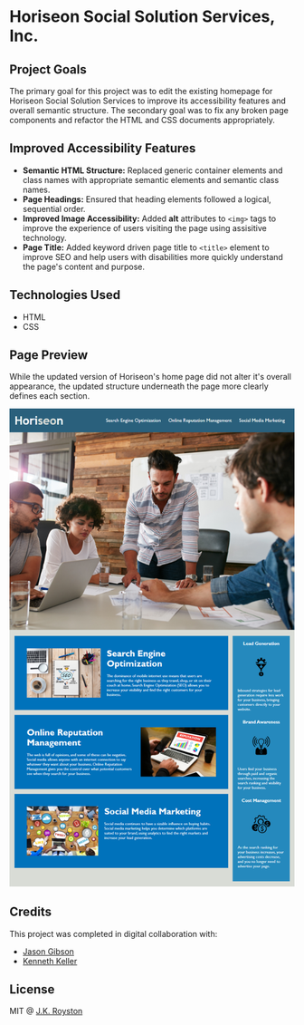 # Horiseon Social Solution Services, Inc.

## Project Goals

The primary goal for this project was to edit the existing homepage for Horiseon Social Solution Services to improve its accessibility features and overall semantic structure. The secondary goal was to fix any broken page components and refactor the HTML and CSS documents appropriately.

## Improved Accessibility Features

* **Semantic HTML Structure:** Replaced generic container elements and class names with appropriate semantic elements and semantic class names.
* **Page Headings:** Ensured that heading elements followed a logical, sequential order.
* **Improved Image Accessibility:** Added **alt** attributes to `<img>` tags to improve the experience of users visiting the page using assisitive technology.
* **Page Title:** Added keyword driven page title to `<title>` element to improve SEO and help users with disabilities more quickly understand the page's content and purpose.

## Technologies Used

* HTML
* CSS

## Page Preview

While the updated version of Horiseon's home page did not alter it's overall appearance, the updated structure underneath the page more clearly defines each section.

![Horiseon's updated home page](assets/screenshots/horiseon-homepage.png)

## Credits

This project was completed in digital collaboration with:

* [Jason Gibson](https://github.com/jgibsone4)
* [Kenneth Keller]()

## License

MIT @ [J.K. Royston](https://github.com/jxhnkndl)